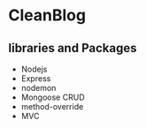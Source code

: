 # CleanBlog 

## libraries and Packages
+ Nodejs
+ Express
+ nodemon
+ Mongoose CRUD
+ method-override
+ MVC